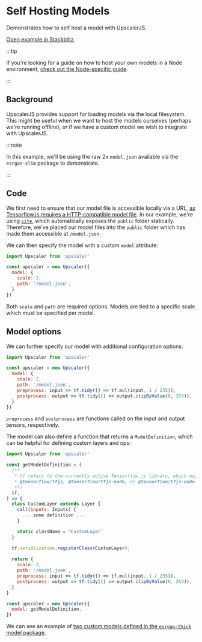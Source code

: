 # Self Hosting Models

Demonstrates how to self host a model with UpscalerJS.

<a href="https://stackblitz.com/github/thekevinscott/upscalerjs/tree/main/examples/basic?file=index.js&title=UpscalerJS: Self Hosting Models">Open example in Stackblitz</a>.

:::tip

If you're looking for a guide on how to host your own models in a Node environment, [check out the Node-specific guide](../../node/nodejs-custom-models).

:::

## Background

UpscalerJS provides support for loading models via the local filesystem. This might be useful when we want to host the models ourselves (perhaps we're running offline), _or_ if we have a custom model we wish to integrate with UpscalerJS.

:::note

In this example, we'll be using the raw 2x `model.json` available via the `esrgan-slim` package to demonstrate.

:::

## Code

We first need to ensure that our model file is accessible locally via a URL, [as Tensorflow.js requires a HTTP-compatible model file](https://www.tensorflow.org/js/guide/save_load#https). In our example, we're using [`vite`](https://vitejs.dev/), which automatically exposes the `public` folder statically. Therefore, we've placed our model files into the `public` folder which has made them accessible at `/model.json`.

We can then specify the model with a custom `model` attribute:

```javascript
import Upscaler from 'upscaler'

const upscaler = new Upscaler({
  model: {
    scale: 2,
    path: '/model.json',
  }
})
```

Both `scale` and `path` are required options. Models are tied to a specific scale which must be specified per model.

## Model options

We can further specify our model with additional configuration options:

```javascript
import Upscaler from 'upscaler'

const upscaler = new Upscaler({
  model: {
    scale: 2,
    path: '/model.json',
    preprocess: input => tf.tidy(() => tf.mul(input, 1 / 255)),
    postprocess: output => tf.tidy(() => output.clipByValue(0, 255)),
  }
})
```

`preprocess` and `postprocess` are functions called on the input and output tensors, respectively.

The model can also define a function that returns a `ModelDefinition`, which can be helpful for defining custom layers and ops:

```javascript
import Upscaler from 'upscaler'

const getModelDefinition = (
  /**
   * tf refers to the currently active Tensorflow.js library, which may be 
   * @tensorflow/tfjs, @tensorflow/tfjs-node, or @tensorflow/tfjs-node-gpu.
   **/
  tf,
) => {
  class CustomLayer extends Layer {
    call(inputs: Inputs) {
      ... some definition ...
    }

    static className = 'CustomLayer'
  }

  tf.serialization.registerClass(CustomLayer);
  
  return {
    scale: 2,
    path: '/model.json',
    preprocess: input => tf.tidy(() => tf.mul(input, 1 / 255)),
    postprocess: output => tf.tidy(() => output.clipByValue(0, 255)),
  }
}

const upscaler = new Upscaler({
  model: getModelDefinition,
})
```

We can see an example of [two custom models defined in the `esrgan-thick` model package](https://github.com/thekevinscott/UpscalerJS/blob/main/models/esrgan-thick/src/utils/getModelDefinition.ts#L14).
